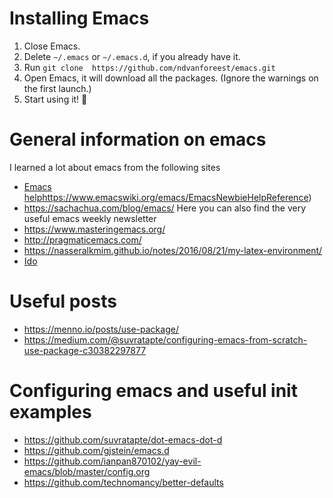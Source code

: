 # Installing Emacs

1. Close Emacs.
2. Delete `~/.emacs` or `~/.emacs.d`, if you already have it.
3. Run `git clone  https://github.com/ndvanforeest/emacs.git`
4. Open Emacs, it will download all the packages. (Ignore the warnings on the first launch.)
5. Start using it! :tada:

#  General information on emacs 

I learned a lot about emacs from the following sites

- [Emacs help]()https://www.emacswiki.org/emacs/EmacsNewbieHelpReference)
- https://sachachua.com/blog/emacs/ Here you can also find the very useful emacs weekly newsletter
- https://www.masteringemacs.org/
- http://pragmaticemacs.com/
- https://nasseralkmim.github.io/notes/2016/08/21/my-latex-environment/
- [Ido](https://www.masteringemacs.org/article/introduction-to-ido-mode)

# Useful posts

- https://menno.io/posts/use-package/
- https://medium.com/@suvratapte/configuring-emacs-from-scratch-use-package-c30382297877


#  Configuring emacs and useful init examples

- https://github.com/suvratapte/dot-emacs-dot-d
- https://github.com/gjstein/emacs.d
- https://github.com/ianpan870102/yay-evil-emacs/blob/master/config.org
- https://github.com/technomancy/better-defaults

